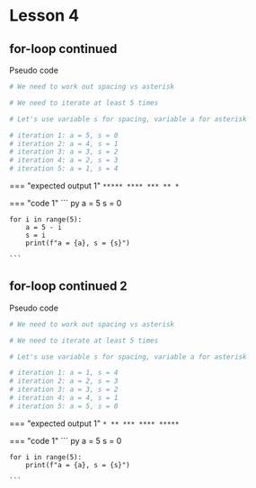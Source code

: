# Lesson 4

## for-loop continued

Pseudo code
``` py
# We need to work out spacing vs asterisk

# We need to iterate at least 5 times

# Let's use variable s for spacing, variable a for asterisk

# iteration 1: a = 5, s = 0
# iteration 2: a = 4, s = 1
# iteration 3: a = 3, s = 2
# iteration 4: a = 2, s = 3
# iteration 5: a = 1, s = 4


```

=== "expected output 1"
    ```
    *****
     ****
      ***
       **
        *
    ```

=== "code 1"
    ``` py
    a = 5
    s = 0

    for i in range(5):
        a = 5 - i
        s = i
        print(f"a = {a}, s = {s}")

    ```

## for-loop continued 2

Pseudo code
``` py
# We need to work out spacing vs asterisk

# We need to iterate at least 5 times

# Let's use variable s for spacing, variable a for asterisk

# iteration 1: a = 1, s = 4
# iteration 2: a = 2, s = 3
# iteration 3: a = 3, s = 2
# iteration 4: a = 4, s = 1
# iteration 5: a = 5, s = 0


```

=== "expected output 1"
    ```
        *
       **
      ***
     ****
    *****
    ```

=== "code 1"
    ``` py
    a = 5
    s = 0

    for i in range(5):
        print(f"a = {a}, s = {s}")

    ```